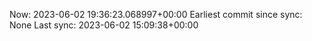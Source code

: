 Now: 2023-06-02 19:36:23.068997+00:00 Earliest commit since sync: None Last sync: 2023-06-02 15:09:38+00:00
